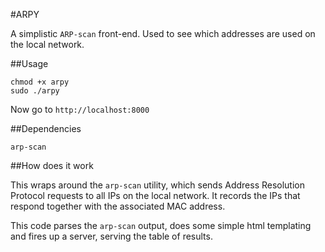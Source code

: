 #ARPY

A simplistic `ARP-scan` front-end. Used to see which addresses are used on the local network.

##Usage

```
chmod +x arpy
sudo ./arpy
```

Now go to `http://localhost:8000`

##Dependencies

`arp-scan`

##How does it work

This wraps around the `arp-scan` utility, which sends Address Resolution Protocol requests to all IPs on the local network. It records the IPs that respond together with the associated MAC address.

This code parses the `arp-scan` output, does some simple html templating and fires up a server, serving the table of results.

